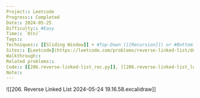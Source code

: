 ```yaml
---
Project:: Leetcode
Progress:: Completed
Date:: 2024-05-25
Difficulty:: #Easy 
Time:: `O(n)`
Tags:: 
Techniques:: [[Sliding Window]] + #Top-Down ([[Recursion]]) or #Bottom-Up (Loop)
Sites:: [Leetcode](https://leetcode.com/problems/reverse-linked-list/description/)
Walkthrough:: 
Related problems:: 
Code:: [[206.reverse-linked-list_rec.py]], [[206.reverse-linked-list_loop.py]]
Note:: 
---
```



![[206. Reverse Linked List 2024-05-24 19.16.58.excalidraw]]